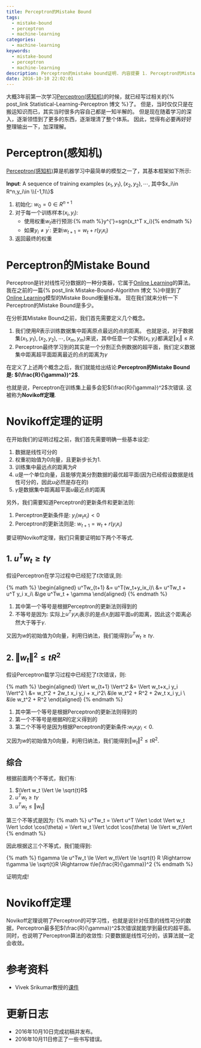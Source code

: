 ```yaml
---
title: Perceptron的Mistake Bound
tags:
  - mistake-bound
  - perceptron
  - machine-learning
categories:
  - machine-learning
keywords:
  - mistake-bound
  - perceptron
  - machine-learning
description: Perceptron的mistake bound证明. 内容提要 1. Perceptron的Mistake Bound是什么 2. 如何证明
date: 2016-10-10 22:02:01
---
```





大概3年前第一次学习[Perceptron(感知机)][Perceptron]的时候，就已经写过相关的{% post_link Statistical-Learning-Perceptron 博文 %}了。
但是，当时仅仅只是在搬运知识而已，其实当时很多内容自己都是一知半解的。
但是现在随着学习的深入，逐渐领悟到了更多的东西，逐渐理清了整个体系。
因此，觉得有必要再好好整理输出一下，加深理解。

# Perceptron(感知机)

[Perceptron(感知机)][Perceptron]算是机器学习中最简单的模型之一了，其基本框架如下所示:

**Input**: A sequence of training examples $(x_1,y_1),(x_2,y_2),\cdots$, 其中$x_i\in R^n,y_i\in \\{-1,1\\}$

1. 初始化: $w_0=0\in R^{n+1}$
2. 对于每一个训练样本$(x_i,y_i)$:
    - 使用权重$w_t$进行预测:{% math %}y^{'}=sgn(x_t^T x_i){% endmath %}
    - 如果$y_i\neq y^{'}$: 更新$w_{t+1}=w_t+r(y_ix_i)$
3. 返回最终的权重

# Perceptron的Mistake Bound

Perceptron是针对线性可分数据的一种分类器，它属于[Online Learning][]的算法。
我在之前的一篇{% post_link Mistake-Bound-Algorithm 博文 %}中提到了[Online Learning][]模型的Mistake Bound衡量标准。
现在我们就来分析一下Perceptron的Mistake Bound是多少。

在分析其Mistake Bound之前，我们首先需要定义几个概念。

1. 我们使用$R$表示训练数据集中距离原点最远的点的距离。
    也就是说，对于数据集$(x_1,y_1),(x_2,y_2),\cdots,(x_m,y_m)$来说，其中任意一个实例$(x_i,y_i)$都满足$\Vert x_i \Vert\le R$.
2. Perceptron最终学习到的其实是一个分割正负例数据的超平面，我们定义数据集中距离超平面距离最近的点的距离为$\gamma$

在定义了上述两个概念之后，我们就能给出结论:**Perceptron的Mistake Bound是: $(\frac{R}{\gamma})^2$**.

也就是说，Perceptron在训练集上最多会犯$(\frac{R}{\gamma})^2$次错误.
这被称为**Novikoff定理**.


# Novikoff定理的证明

在开始我们的证明过程之前，我们首先需要明确一些基本设定:

1. 数据是线性可分的
2. 权重初始值为0向量，且更新步长为1.
3. 训练集中最远点的距离为$R$
4. $u$是一个单位向量，且能够完美分割数据的最优超平面(因为已经假设数据是线性可分的，因此$u$必然是存在的)
5. $\gamma$是数据集中距离超平面$u$最近点的距离

另外，我们需要知道Perceptron的更新条件和更新法则:

1. Perceptron更新条件是: $y_i(w_t x_i) < 0$
2. Perceptron的更新法则是: $w_{t+1}=w_t+r(y_i x_i)$

要证明Novikoff定理，我们只需要证明如下两个不等式.

## 1. $u^Tw_t\ge t\gamma$

假设Perceptron在学习过程中已经犯了$t$次错误,则:

{% math %}
\begin{aligned}
u^Tw_{t+1} &= u^T(w_t+y_ix_i)\\
           &= u^Tw_t + u^T y_i x_i\\
           &\ge u^Tw_t + \gamma
\end{aligned}
{% endmath %}

1. 其中第一个等号是根据Perceptron的更新法则得到的
2. 不等号是因为: 实际上$u^T y_i x_i$表示的是点$x_i$到超平面$u$的距离，因此这个距离必然大于等于$\gamma$.

又因为$w$的初始值为$0$向量，利用归纳法，我们能得到$u^Tw_t\ge t\gamma$.


## 2. $\Vert w_t\Vert^2 \le tR^2$

假设Perceptron载学习过程中已经犯了$t$次错误，则:

{% math %}
\begin{aligned}
\Vert w_{t+1} \Vert^2 &= \Vert w_t+x_i y_i \Vert^2 \\
                      &= w_t^2 + 2w_t x_i y_i + x_i^2\\
                      &\le w_t^2 + R^2 + 2w_t x_i y_i \\
                      &\le w_t^2 + R^2
\end{aligned}
{% endmath %}

1. 其中第一个等号是根据Perceptron的更新法则得到的
2. 第一个不等号是根据$R$的定义得到的
3. 第二个不等号是因为根据Perceptron的更新条件:$w_t x_i y_i <0$.

又因为$w$的初始值为$0$向量，利用归纳法，我们能得到$\Vert w_t\Vert^2 \le tR^2$.


## 综合

根据前面两个不等式，我们有:

1. $\Vert w_t \Vert \le \sqrt{t}R$
2. $u^Tw_t\ge t\gamma$
3. $u^Tw_t \le \Vert w_t\Vert$

第三个不等式是因为:
{% math %}
u^Tw_t = \Vert u^T \Vert \cdot \Vert w_t \Vert \cdot \cos(\theta) = \Vert w_t \Vert \cdot \cos(\theta) \le \Vert w_t\Vert
{% endmath %}

因此根据这三个不等式，我们能得到:

{% math %}
t\gamma \le u^Tw_t \le \Vert w_t\Vert \le \sqrt{t} R  \Rightarrow t\gamma \le \sqrt{t}R \Rightarrow t\le(\frac{R}{\gamma})^2
{% endmath %}

证明完成!

# Novikoff定理

Novikoff定理说明了Perceptron的可学习性，也就是说针对任意的线性可分的数据，Perceptron最多犯$(\frac{R}{\gamma})^2$次错误就能学到最优的超平面。
同时，也说明了Perceptron算法的收敛性: 只要数据是线性可分的，该算法就一定会收敛。

# 参考资料

- Vivek Srikumar教授的[课件][Vivek]

# 更新日志

- 2016年10月10日完成初稿并发布。
- 2016年10月11日修正了一些书写错误。

[Perceptron]: https://en.wikipedia.org/wiki/Perceptron
[Online Learning]: https://en.wikipedia.org/wiki/Online_machine_learning
[Vivek]: http://svivek.com/teaching/machine-learning/fall2016/lectures/06-online-learning-perceptron.html
